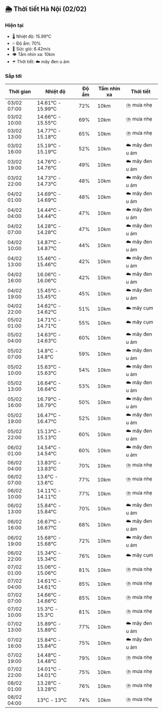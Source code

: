 ## 🌦️ Thời tiết Hà Nội (02/02)

### Hiện tại

- 🌡️ Nhiệt độ: 15.99℃
- 💦 Độ ẩm: 70%
- 💨 Sức gió: 6.42m/s
- 👁️ Tầm nhìn xa: 10km
- ☂️ Thời tiết: ☁️ mây đen u ám

### Sắp tới

| Thời gian | Nhiệt độ | Độ ẩm | Tầm nhìn xa | Thời tiết |
| --- | --- | --- | --- | --- |
| 03/02 07:00 | 14.61℃ - 15.99℃ | 72% | 10km | ⛈️ mưa nhẹ |
| 03/02 10:00 | 14.66℃ - 15.55℃ | 69% | 10km | ⛈️ mưa nhẹ |
| 03/02 13:00 | 14.77℃ - 15.18℃ | 65% | 10km | ⛈️ mưa nhẹ |
| 03/02 16:00 | 15.19℃ - 15.19℃ | 52% | 10km | ☁️ mây đen u ám |
| 03/02 19:00 | 14.76℃ - 14.76℃ | 49% | 10km | ☁️ mây đen u ám |
| 03/02 22:00 | 14.73℃ - 14.73℃ | 48% | 10km | ☁️ mây đen u ám |
| 04/02 01:00 | 14.69℃ - 14.69℃ | 48% | 10km | ☁️ mây đen u ám |
| 04/02 04:00 | 14.44℃ - 14.44℃ | 47% | 10km | ☁️ mây đen u ám |
| 04/02 07:00 | 14.28℃ - 14.28℃ | 47% | 10km | ☁️ mây đen u ám |
| 04/02 10:00 | 14.87℃ - 14.87℃ | 44% | 10km | ☁️ mây đen u ám |
| 04/02 13:00 | 15.46℃ - 15.46℃ | 42% | 10km | ☁️ mây đen u ám |
| 04/02 16:00 | 16.06℃ - 16.06℃ | 42% | 10km | ☁️ mây đen u ám |
| 04/02 19:00 | 15.45℃ - 15.45℃ | 45% | 10km | ☁️ mây đen u ám |
| 04/02 22:00 | 14.62℃ - 14.62℃ | 51% | 10km | ☁️ mây cụm |
| 05/02 01:00 | 14.71℃ - 14.71℃ | 55% | 10km | ☁️ mây cụm |
| 05/02 04:00 | 14.63℃ - 14.63℃ | 60% | 10km | ☁️ mây đen u ám |
| 05/02 07:00 | 14.8℃ - 14.8℃ | 59% | 10km | ☁️ mây đen u ám |
| 05/02 10:00 | 15.63℃ - 15.63℃ | 54% | 10km | ☁️ mây đen u ám |
| 05/02 13:00 | 16.64℃ - 16.64℃ | 53% | 10km | ☁️ mây đen u ám |
| 05/02 16:00 | 16.79℃ - 16.79℃ | 50% | 10km | ☁️ mây đen u ám |
| 05/02 19:00 | 16.47℃ - 16.47℃ | 52% | 10km | ☁️ mây đen u ám |
| 05/02 22:00 | 15.13℃ - 15.13℃ | 60% | 10km | ☁️ mây đen u ám |
| 06/02 01:00 | 14.54℃ - 14.54℃ | 60% | 10km | ☁️ mây đen u ám |
| 06/02 04:00 | 13.83℃ - 13.83℃ | 70% | 10km | ⛈️ mưa nhẹ |
| 06/02 07:00 | 13.6℃ - 13.6℃ | 77% | 10km | ⛈️ mưa nhẹ |
| 06/02 10:00 | 14.11℃ - 14.11℃ | 77% | 10km | ⛈️ mưa nhẹ |
| 06/02 13:00 | 15.84℃ - 15.84℃ | 70% | 10km | ☁️ mây đen u ám |
| 06/02 16:00 | 16.67℃ - 16.67℃ | 68% | 10km | ☁️ mây đen u ám |
| 06/02 19:00 | 15.68℃ - 15.68℃ | 72% | 10km | ☁️ mây đen u ám |
| 06/02 22:00 | 15.34℃ - 15.34℃ | 76% | 10km | ☁️ mây cụm |
| 07/02 01:00 | 15.06℃ - 15.06℃ | 81% | 10km | ⛈️ mưa nhẹ |
| 07/02 04:00 | 14.61℃ - 14.61℃ | 85% | 10km | ⛈️ mưa nhẹ |
| 07/02 07:00 | 14.66℃ - 14.66℃ | 85% | 10km | ⛈️ mưa nhẹ |
| 07/02 10:00 | 15.3℃ - 15.3℃ | 81% | 10km | ⛈️ mưa nhẹ |
| 07/02 13:00 | 15.89℃ - 15.89℃ | 77% | 10km | ☁️ mây đen u ám |
| 07/02 16:00 | 15.84℃ - 15.84℃ | 75% | 10km | ☁️ mây đen u ám |
| 07/02 19:00 | 14.48℃ - 14.48℃ | 79% | 10km | ⛈️ mưa nhẹ |
| 07/02 22:00 | 14.01℃ - 14.01℃ | 75% | 10km | ⛈️ mưa nhẹ |
| 08/02 01:00 | 13.28℃ - 13.28℃ | 76% | 10km | ⛈️ mưa nhẹ |
| 08/02 04:00 | 13℃ - 13℃ | 74% | 10km | ⛈️ mưa nhẹ |

